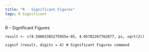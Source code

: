```yaml
---
title: "R - Significant Figures"
tags: R Significant
---
```


R - Significant Figures

```
result <- c(9.50863385275955e-05, 4.05702267762077, pi, sqrt(2))

signif (result, digits = 4) # Significant Figures command
```

